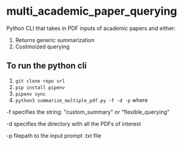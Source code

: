 # multi_academic_paper_querying
Python CLI that takes in PDF inputs of academic papers and either:
1. Returns generic summarization
2. Custmoized querying



## To run the python cli
1. `git clone repo url`
2. `pip install pipenv`
3. `pipenv sync`
4. `python3 summarize_multiple_pdf.py -f -d -p` where
   
-f specifies the string: "custom_summary" or "flexible_querying"

-d specifies the directory with all the PDFs of interest

-p filepath to the input prompt .txt file

